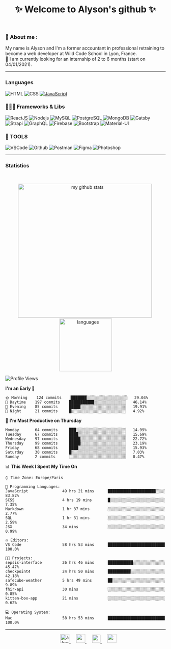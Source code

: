 <h1 align="center">
 ✨ Welcome to Alyson's github ✨
</h1>

<br/>

### 📖 About me :

My name is Alyson and I'm a former accountant in professional retraining to become a web developer at Wild Code School in Lyon, France. <br/>
🎯  I am currently looking for an internship of 2 to 6 months (start on 04/01/2021).

---

### Languages

![HTML](https://img.shields.io/badge/-HTML5-fff?&logo=HTML5)
![CSS](https://img.shields.io/badge/-CSS-fff?&logo=CSS3&logoColor=1572B6)
[![JavaScript](https://img.shields.io/badge/-JavaScript-fff?&logo=JavaScript&logoColor=ddc508)](https://github.com/alyson-b69?tab=repositories&q=&type=&language=javascript)



### 👩🏻‍💻 Frameworks & Libs

![ReactJS](https://img.shields.io/badge/-ReactJS-fff?&logo=React)
![Nodejs](https://img.shields.io/badge/-NodeJs-fff?&logo=node.js)
![MySQL](https://img.shields.io/badge/-MySQL-fff?&logo=MySQL)
![PostgreSQL](https://img.shields.io/badge/-PostgreSQL-fff?&logo=PostgreSQL&logoColor=336791)
![MongoDB](https://img.shields.io/badge/-MongoDB-fff?&logo=MongoDB)
![Gatsby](https://img.shields.io/badge/-Gatsby-fff?&logo=Gatsby&logoColor=8A2BE2)
![Strapi](https://img.shields.io/badge/-Strapi-fff?&logo=Strapi)
![GraphQL](https://img.shields.io/badge/-GraphQL-fff?&logo=GraphQL&logoColor=E10098)
![Firebase](https://img.shields.io/badge/-Firebase-fff?&logo=Firebase)
![Bootstrap](https://img.shields.io/badge/-Bootstrap-fff?&logo=Bootstrap&logoColor=563D7C)
![Material-UI](https://img.shields.io/badge/-MaterialUI-fff?&logo=Material-UI&logoColor=0081CB)

### 🔧 TOOLS

![VSCode](https://img.shields.io/badge/-VSCode-fff?&logo=Visual-studio-code&logoColor=007ACC)
![Github](https://img.shields.io/badge/-Github-fff?&logo=Github&logoColor=181717)
![Postman](https://img.shields.io/badge/-Postman-fff?&logo=Postman)
![Figma](https://img.shields.io/badge/-Figma-fff?&logo=Figma)
![Photoshop](https://img.shields.io/badge/-Photoshop-fff?&logo=Adobe-Photoshop&logoColor=31A8FF)

---

### Statistics

<br>

<p align="center">
<img src="https://github-readme-stats.vercel.app/api?username=alyson-b69&show_icons=true&theme=buefy" alt="my github stats" width="420"/>&nbsp;<img src="https://github-readme-stats.vercel.app/api/top-langs/?username=alyson-b69&layout=compact&theme=buefy" alt="languages" height="165">
</p>

<!--START_SECTION:waka-->
![Profile Views](http://img.shields.io/badge/Profile%20Views-14-blue)

**I'm an Early 🐤** 

```text
🌞 Morning    124 commits    ███████░░░░░░░░░░░░░░░░░░   29.04% 
🌆 Daytime    197 commits    ███████████░░░░░░░░░░░░░░   46.14% 
🌃 Evening    85 commits     █████░░░░░░░░░░░░░░░░░░░░   19.91% 
🌙 Night      21 commits     █░░░░░░░░░░░░░░░░░░░░░░░░   4.92%

```
📅 **I'm Most Productive on Thursday** 

```text
Monday       64 commits     ███░░░░░░░░░░░░░░░░░░░░░░   14.99% 
Tuesday      67 commits     ████░░░░░░░░░░░░░░░░░░░░░   15.69% 
Wednesday    97 commits     █████░░░░░░░░░░░░░░░░░░░░   22.72% 
Thursday     99 commits     █████░░░░░░░░░░░░░░░░░░░░   23.19% 
Friday       68 commits     ████░░░░░░░░░░░░░░░░░░░░░   15.93% 
Saturday     30 commits     █░░░░░░░░░░░░░░░░░░░░░░░░   7.03% 
Sunday       2 commits      ░░░░░░░░░░░░░░░░░░░░░░░░░   0.47%

```


📊 **This Week I Spent My Time On** 

```text
⌚︎ Time Zone: Europe/Paris

💬 Programming Languages: 
JavaScript               49 hrs 21 mins      █████████████████████░░░░   83.82% 
SCSS                     4 hrs 19 mins       █░░░░░░░░░░░░░░░░░░░░░░░░   7.35% 
Markdown                 1 hr 37 mins        ░░░░░░░░░░░░░░░░░░░░░░░░░   2.77% 
SQL                      1 hr 31 mins        ░░░░░░░░░░░░░░░░░░░░░░░░░   2.59% 
JSX                      34 mins             ░░░░░░░░░░░░░░░░░░░░░░░░░   0.99%

🔥 Editors: 
VS Code                  58 hrs 53 mins      █████████████████████████   100.0%

🐱‍💻 Projects: 
sepsis-interface         26 hrs 46 mins      ███████████░░░░░░░░░░░░░░   45.47% 
checkpoint4              24 hrs 50 mins      ██████████░░░░░░░░░░░░░░░   42.18% 
safecube-weather         5 hrs 49 mins       ██░░░░░░░░░░░░░░░░░░░░░░░   9.89% 
fhir-api                 30 mins             ░░░░░░░░░░░░░░░░░░░░░░░░░   0.85% 
kitten-box-app           21 mins             ░░░░░░░░░░░░░░░░░░░░░░░░░   0.62%

💻 Operating System: 
Mac                      58 hrs 53 mins      █████████████████████████   100.0%

```


<!--END_SECTION:waka-->

---

<p align="center">
  &emsp;
 <a href= "https://codesandbox.io/u/alyson-b69" rel="nofollow" target="_blank">
  <img src="https://api.iconify.design/logos-codesandbox.svg" alt="alyson codesandbox" height="28px" width="28px" />
 </a> 
   &emsp;
  <a href="https://alyson-b.netlify.app" rel="nofollow" target="_blank">
    <img src="https://img.icons8.com/material/256/000000/globe--v1.png" width="28px"/>
  </a>
   &emsp;
  <a href="https://linkedin.com/in/alyson-bernabeu-08249a172" rel="nofollow" target="_blank" >
    <img src="https://img.icons8.com/ios-filled/256/000000/linkedin.svg" width="26px"/>
  </a>
  &emsp;
  <a href= "https://instagram.com/alyson.b69" rel="nofollow" target="_blank">
    <img src="https://img.icons8.com/ios-glyphs/256/000000/instagram-new.svg" width="28px"/>
  </a>
</p>

